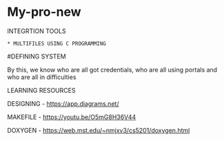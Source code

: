 # My-pro-new

INTEGRTION TOOLS

    * MULTIFILES USING C PROGRAMMING
  
#DEFINING SYSTEM

By this, we know who are all got credentials, who are all using portals and who are all in difficulties
   
LEARNING RESOURCES

   DESIGNING - https://app.diagrams.net/
   
   MAKEFILE - https://youtu.be/O5mG8H36V44
   
   DOXYGEN - https://web.mst.edu/~nmjxv3/cs5201/doxygen.html
